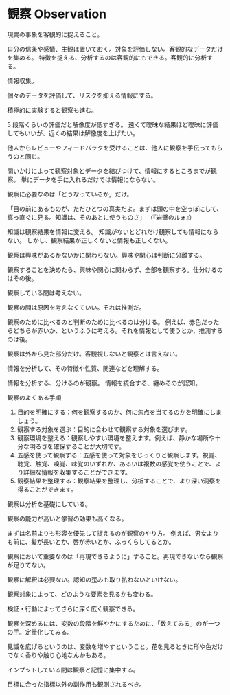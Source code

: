 # 観察 Observation

現実の事象を客観的に捉えること。

自分の信条や感情、主観は置いておく。対象を評価しない。客観的なデータだけを集める。
特徴を捉える、分析するのは客観的にもできる。客観的に分析する。

情報収集。

個々のデータを評価して、リスクを抑える情報にする。

積極的に実験すると観察も進む。

5 段階くらいの評価だと解像度が低すぎる。
遠くて曖昧な結果ほど曖昧に評価してもいいが、近くの結果は解像度を上げたい。

他人からレビューやフィードバックを受けることは、他人に観察を手伝ってもらうのと同じ。

問いかけによって観察対象とデータを結びつけて、情報にするところまでが観察。
単にデータを手に入れるだけでは情報にならない。

観察に必要なのは「どうなっているか」だけ。

「目の前にあるものが、ただひとつの真実だよ。まずは頭の中を空っぽにして、真っ直ぐに見る。知識は、そのあとに使うものさ」
（『岩壁のルォ』）

知識は観察結果を情報に変える。
知識がないとどれだけ観察しても情報にならない。
しかし、観察結果が正しくないと情報も正しくない。

観察は興味があるかないかに関わらない。興味や関心は判断に分離する。

観察することを決めたら、興味や関心に関わらず、全部を観察する。仕分けるのはその後。

観察している間は考えない。

観察の間は原因を考えなくていい。それは推測だ。

観察のために比べるのと判断のために比べるのは分ける。
例えば、赤色だったらどちらが赤いか、というふうに考える。それを情報として使うとか、推測するのは後。

観察は外から見た部分だけ。客観視しないと観察とは言えない。

情報を分析して、その特徴や性質、関連などを理解する。

情報を分析する、分けるのが観察。
情報を統合する、纏めるのが認知。

観察のよくある手順

1. 目的を明確にする：何を観察するのか、何に焦点を当てるのかを明確にしましょう。
2. 観察する対象を選ぶ：目的に合わせて観察する対象を選びます。
3. 観察環境を整える：観察しやすい環境を整えます。例えば、静かな場所や十分な明るさを確保することが大切です。
4. 五感を使って観察する：五感を使って対象をじっくりと観察します。視覚、聴覚、触覚、嗅覚、味覚のいずれか、あるいは複数の感覚を使うことで、より詳細な情報を収集することができます。
5. 観察結果を整理する：観察結果を整理し、分析することで、より深い洞察を得ることができます。

観察は分析を基礎にしている。

観察の能力が高いと学習の効果も高くなる。

まずは名前よりも形容を優先して捉えるのが観察のやり方。
例えば、男女よりも前に、髪が長いとか、唇が赤いとか、ふっくらしてるとか。

観察において重要なのは「再現できるように」すること。再現できないなら観察が足りてない。

観察に解釈は必要ない。認知の歪みも取り払わないといけない。

観察対象によって、どのような要素を見るかも変わる。

検証・行動によってさらに深く広く観察できる。

観察を深めるには、変数の段階を鮮やかにするために、「数えてみる」のが一つの手。定量化してみる。

見識を広げるというのは、変数を増やすということ。花を見るときに形や色だけでなく香りや触り心地なんかもある。

インプットしている間は観察と記憶に集中する。

目標に合った指標以外の副作用も観測されるべき。

